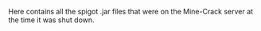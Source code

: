 Here contains all the spigot .jar files that were on the Mine-Crack server at the time it was shut down.

